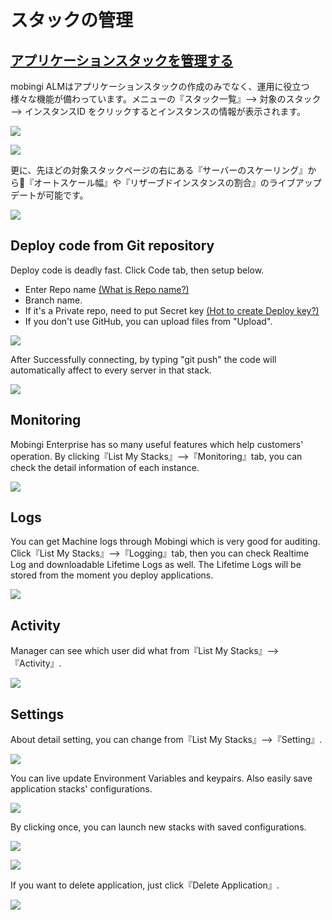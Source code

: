 # スタックの管理

## [アプリケーションスタックを管理する](https://docs.mobingi.com/official/guide/jp/manage#sec1)

mobingi ALMはアプリケーションスタックの作成のみでなく、運用に役立つ様々な機能が備わっています。メニューの『スタック一覧』--&gt; 対象のスタック --&gt; インスタンスID をクリックするとインスタンスの情報が表示されます。

![](../../.gitbook/assets/stack-listjp.png)

![](../../.gitbook/assets/server_detailjp.png)

更に、先ほどの対象スタックページの右にある『サーバーのスケーリング』から『オートスケール幅』や『リザーブドインスタンスの割合』のライブアップデートが可能です。

![](../../.gitbook/assets/scaling_serverjp.png)

## Deploy code from Git repository

Deploy code is deadly fast. Click Code tab, then setup below.

* Enter Repo name [\(What is Repo name?\)](https://docs.mobingi.com/official/guide/reponame/jp)
* Branch name.
* If it's a Private repo, need to put Secret key [\(Hot to create Deploy key?\)](https://docs.mobingi.com/official/faq/deploykey/jp)
* If you don't use GitHub, you can upload files from "Upload".

![](../../.gitbook/assets/code_1.png)

After Successfully connecting, by typing "git push" the code will automatically affect to every server in that stack.

![](../../.gitbook/assets/git-_push.png)

## Monitoring

Mobingi Enterprise has so many useful features which help customers' operation. By clicking『List My Stacks』--&gt;『Monitoring』tab, you can check the detail information of each instance.

![](../../.gitbook/assets/monitoring1.png)

## Logs

You can get Machine logs through Mobingi which is very good for auditing. Click『List My Stacks』--&gt;『Logging』tab, then you can check Realtime Log and downloadable Lifetime Logs as well. The Lifetime Logs will be stored from the moment you deploy applications.

![](../../.gitbook/assets/log1.png)

## Activity

Manager can see which user did what from『List My Stacks』--&gt;『Activity』.

![](../../.gitbook/assets/activity.png)

## Settings

About detail setting, you can change from『List My Stacks』--&gt;『Setting』.

![](../../.gitbook/assets/stack_setting1.png)

You can live update Environment Variables and keypairs. Also easily save application stacks' configurations.

![](../../.gitbook/assets/stack_setting2.png)

By clicking once, you can launch new stacks with saved configurations.

![](../../.gitbook/assets/stack_setting3.png)

![](../../.gitbook/assets/stack_setting4.png)

If you want to delete application, just click『Delete Application』.

![](../../.gitbook/assets/delete.png)

